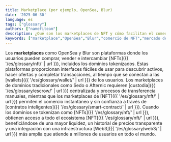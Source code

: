 ```yaml
---
title: Marketplace (por ejemplo, OpenSea, Blur)
date: '2025-06-30'
language: es
tags: ["glossary"]
authors: ["namefiteam"]
description: ¿Qué son los marketplaces de NFT y cómo facilitan el comercio de dominios?
keywords: ["marketplace","OpenSea","Blur","comercio de NFT","mercado de dominios","mercado secundario"]
---
```


Los **marketplaces** como OpenSea y Blur son plataformas donde los usuarios pueden comprar, vender e intercambiar [NFTs]({{ '/es/glossary/nft/' | url }}), incluidos los dominios tokenizados. Estas plataformas proporcionan interfaces fáciles de usar para descubrir activos, hacer ofertas y completar transacciones, al tiempo que se conectan a las [wallets]({{ '/es/glossary/wallet/' | url }}) de los usuarios. Los marketplaces de dominios tradicionales como Sedo o Afternic requieren [custodia]({{ '/es/glossary/escrow/' | url }}) centralizada y procesos de transferencia manuales, mientras que los marketplaces de [NFT]({{ '/es/glossary/nft/' | url }}) permiten el comercio instantáneo y sin confianza a través de [contratos inteligentes]({{ '/es/glossary/smart-contract/' | url }}). Cuando los dominios se tokenizan como [NFTs]({{ '/es/glossary/nft/' | url }}), obtienen acceso a todo el ecosistema [NFT]({{ '/es/glossary/nft/' | url }}), beneficiándose de una mayor liquidez, un historial de precios transparente y una integración con una infraestructura [Web3]({{ '/es/glossary/web3/' | url }}) más amplia que atiende a millones de usuarios en todo el mundo.